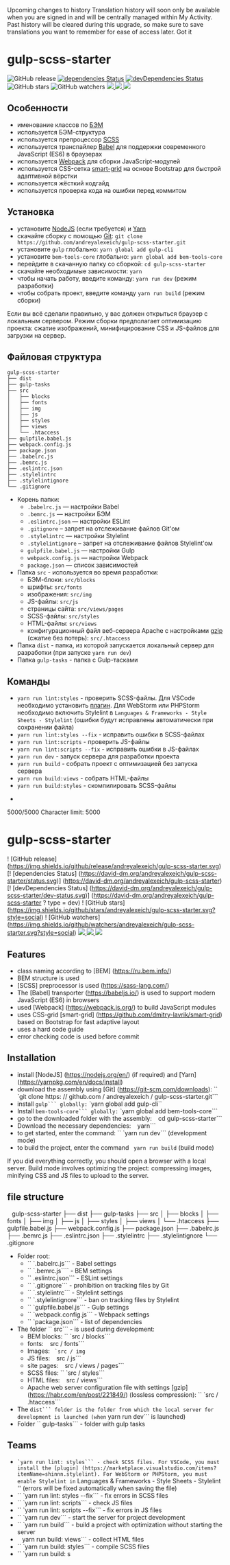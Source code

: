 
Upcoming changes to history
Translation history will soon only be available when you are signed in and will be centrally managed within My Activity. Past history will be cleared during this upgrade, so make sure to save translations you want to remember for ease of access later.
Got it
# gulp-scss-starter

![GitHub release](https://img.shields.io/github/release/andreyalexeich/gulp-scss-starter.svg)
[![dependencies Status](https://david-dm.org/andreyalexeich/gulp-scss-starter/status.svg)](https://david-dm.org/andreyalexeich/gulp-scss-starter)
[![devDependencies Status](https://david-dm.org/andreyalexeich/gulp-scss-starter/dev-status.svg)](https://david-dm.org/andreyalexeich/gulp-scss-starter?type=dev)
![GitHub stars](https://img.shields.io/github/stars/andreyalexeich/gulp-scss-starter.svg?style=social)
![GitHub watchers](https://img.shields.io/github/watchers/andreyalexeich/gulp-scss-starter.svg?style=social)
<a href="https://www.qiwi.com/n/ANDREYALEXEICH">
<img src="https://img.shields.io/badge/%D0%97%D0%B0%D0%B4%D0%BE%D0%BD%D0%B0%D1%82%D1%8C%20%D0%BD%D0%B0%20%D0%BF%D0%B8%D0%B2%D0%BE-Qiwi-orange.svg">
</a>
<a href="https://www.paypal.me/andreyalexeich/">
<img src="https://img.shields.io/badge/%D0%97%D0%B0%D0%B4%D0%BE%D0%BD%D0%B0%D1%82%D1%8C%20%D0%BD%D0%B0%20%D0%BF%D0%B8%D0%B2%D0%BE-PayPal-informational.svg">
</a>
<a href="https://www.tinkoff.ru/cardtocard/">
<img src="https://img.shields.io/badge/%D0%97%D0%B0%D0%B4%D0%BE%D0%BD%D0%B0%D1%82%D1%8C%20%D0%BD%D0%B0%20%D0%BF%D0%B8%D0%B2%D0%BE-%D0%9D%D0%B0%20%D0%BA%D0%B0%D1%80%D1%82%D1%83%20--%205536%209137%205288%201934-informational.svg">
</a>

## Особенности
* именование классов по [БЭМ](https://ru.bem.info/)
* используется БЭМ-структура
* используется препроцессор [SCSS](https://sass-lang.com/)
* используется транспайлер [Babel](https://babeljs.io/) для поддержки современного JavaScript (ES6) в браузерах
* используется [Webpack](https://webpack.js.org/) для сборки JavaScript-модулей
* используется CSS-сетка [smart-grid](https://github.com/dmitry-lavrik/smart-grid) на основе Bootstrap для быстрой адаптивной вёрстки
* используется жёсткий кодгайд
* используется проверка кода на ошибки перед коммитом

## Установка
* установите [NodeJS](https://nodejs.org/en/) (если требуется) и [Yarn](https://yarnpkg.com/en/docs/install)
* скачайте сборку с помощью [Git](https://git-scm.com/downloads): ```git clone https://github.com/andreyalexeich/gulp-scss-starter.git```
* установите ```gulp``` глобально: ```yarn global add gulp-cli```
* установите ```bem-tools-core``` глобально: ```yarn global add bem-tools-core```
* перейдите в скачанную папку со сборкой: ```cd gulp-scss-starter```
* скачайте необходимые зависимости: ```yarn```
* чтобы начать работу, введите команду: ```yarn run dev``` (режим разработки)
* чтобы собрать проект, введите команду ```yarn run build``` (режим сборки)

Если вы всё сделали правильно, у вас должен открыться браузер с локальным сервером. Режим сборки предполагает оптимизацию проекта: сжатие изображений, минифицирование CSS и JS-файлов для загрузки на сервер.

## Файловая структура

```
gulp-scss-starter
├── dist
├── gulp-tasks
├── src
│   ├── blocks
│   ├── fonts
│   ├── img
│   ├── js
│   ├── styles
│   ├── views
│   └── .htaccess
├── gulpfile.babel.js
├── webpack.config.js
├── package.json
├── .babelrc.js
├── .bemrc.js
├── .eslintrc.json
├── .stylelintrc
├── .stylelintignore
└── .gitignore
```

* Корень папки:
    * ```.babelrc.js``` — настройки Babel
    * ```.bemrc.js``` — настройки БЭМ
    * ```.eslintrc.json``` — настройки ESLint
    * ```.gitignore``` – запрет на отслеживание файлов Git'ом
    * ```.stylelintrc``` — настройки Stylelint
    * ```.stylelintignore``` – запрет на отслеживание файлов Stylelint'ом
    * ```gulpfile.babel.js``` — настройки Gulp
    * ```webpack.config.js``` — настройки Webpack
    * ```package.json``` — список зависимостей
* Папка ```src``` - используется во время разработки:
    * БЭМ-блоки: ```src/blocks```
    * шрифты: ```src/fonts```
    * изображения: ```src/img```
    * JS-файлы: ```src/js```
    * страницы сайта: ```src/views/pages```
    * SCSS-файлы: ```src/styles```
    * HTML-файлы: ```src/views```
    * конфигурационный файл веб-сервера Apache с настройками [gzip](https://habr.com/ru/post/221849/) (сжатие без потерь): ```src/.htaccess```
* Папка ```dist``` - папка, из которой запускается локальный сервер для разработки (при запуске ```yarn run dev```)
* Папка ```gulp-tasks``` - папка с Gulp-тасками

## Команды
* ```yarn run lint:styles``` - проверить SCSS-файлы. Для VSCode необходимо установить [плагин](https://marketplace.visualstudio.com/items?itemName=shinnn.stylelint). Для WebStorm
или PHPStorm необходимо включить Stylelint в ```Languages & Frameworks - Style Sheets - Stylelint``` (ошибки будут исправлены автоматически при сохранении файла)
* ```yarn run lint:styles --fix``` - исправить ошибки в SCSS-файлах
* ```yarn run lint:scripts``` - проверить JS-файлы
* ```yarn run lint:scripts --fix``` - исправить ошибки в JS-файлах
* ```yarn run dev``` - запуск сервера для разработки проекта
* ```yarn run build``` - собрать проект с оптимизацией без запуска сервера
* ```yarn run build:views``` - собрать HTML-файлы
* ```yarn run build:styles``` - скомпилировать SCSS-файлы
* ```yarn run build:s
5000/5000
Character limit: 5000
# gulp-scss-starter

! [GitHub release] (https://img.shields.io/github/release/andreyalexeich/gulp-scss-starter.svg)
[! [dependencies Status] (https://david-dm.org/andreyalexeich/gulp-scss-starter/status.svg)] (https://david-dm.org/andreyalexeich/gulp-scss-starter)
[! [devDependencies Status] (https://david-dm.org/andreyalexeich/gulp-scss-starter/dev-status.svg)] (https://david-dm.org/andreyalexeich/gulp-scss-starter ? type = dev)
! [GitHub stars] (https://img.shields.io/github/stars/andreyalexeich/gulp-scss-starter.svg?style=social)
! [GitHub watchers] (https://img.shields.io/github/watchers/andreyalexeich/gulp-scss-starter.svg?style=social)
<a href="https://www.qiwi.com/n/ANDREYALEXEICH">
<img src = "https://img.shields.io/badge/%D0%97%D0%B0%D0%B4%D0%BE%D0%BD%D0%B0%D1%82%D1%8C% 20% D0% BD% D0% B0% 20% D0% BF% D0% B8% D0% B2% D0% BE-Qiwi-orange.svg ">
</a>
<a href="https://www.paypal.me/andreyalexeich/">
<img src = "https://img.shields.io/badge/%D0%97%D0%B0%D0%B4%D0%BE%D0%BD%D0%B0%D1%82%D1%8C% 20% D0% BD% D0% B0% 20% D0% BF% D0% B8% D0% B2% D0% BE-PayPal-informational.svg ">
</a>
<a href="https://www.tinkoff.ru/cardtocard/">
<img src = "https://img.shields.io/badge/%D0%97%D0%B0%D0%B4%D0%BE%D0%BD%D0%B0%D1%82%D1%8C% 20% D0% BD% D0% B0% 20% D0% BF% D0% B8% D0% B2% D0% BE-% D0% 9D% D0% B0% 20% D0% BA% D0% B0% D1% 80 % D1% 82% D1% 83% 20 -% 205536% 209137% 205288% 201934-informational.svg ">
</a>

## Features
* class naming according to [BEM] (https://ru.bem.info/)
* BEM structure is used
* [SCSS] preprocessor is used (https://sass-lang.com/)
* The [Babel] transporter (https://babeljs.io/) is used to support modern JavaScript (ES6) in browsers
* used [Webpack] (https://webpack.js.org/) to build JavaScript modules
* uses CSS-grid [smart-grid] (https://github.com/dmitry-lavrik/smart-grid) based on Bootstrap for fast adaptive layout
* uses a hard code guide
* error checking code is used before commit

## Installation
* install [NodeJS] (https://nodejs.org/en/) (if required) and [Yarn] (https://yarnpkg.com/en/docs/install)
* download the assembly using [Git] (https://git-scm.com/downloads): `` `git clone https: // github.com / andreyalexeich / gulp-scss-starter.git```
* install `` gulp``` globally: `` `yarn global add gulp-cli``
* Install `` bem-tools-core``` globally: `` `yarn global add bem-tools-core```
* go to the downloaded folder with the assembly: `` `` cd gulp-scss-starter```
* Download the necessary dependencies: `` `` yarn```
* to get started, enter the command: `` `yarn run dev``` (development mode)
* to build the project, enter the command `` yarn run build`` (build mode)

If you did everything correctly, you should open a browser with a local server. Build mode involves optimizing the project: compressing images, minifying CSS and JS files to upload to the server.

## file structure

`` ``
gulp-scss-starter
├── dist
├── gulp-tasks
├── src
│ ├── blocks
│ ├── fonts
│ ├── img
│ ├── js
│ ├── styles
│ ├── views
│ └── .htaccess
├── gulpfile.babel.js
├── webpack.config.js
├── package.json
├── .babelrc.js
├── .bemrc.js
├── .eslintrc.json
├── .stylelintrc
├── .stylelintignore
└── .gitignore
`` ``

* Folder root:
    * `` `.babelrc.js``` - Babel settings
    * `` `.bemrc.js```` - BEM settings
    * `` .eslintrc.json``` - ESLint settings
    * `` `.gitignore``` - prohibition on tracking files by Git
    * `` `.stylelintrc``` - Stylelint settings
    * `` `.stylelintignore``` - ban on tracking files by Stylelint
    * `` `gulpfile.babel.js``` - Gulp settings
    * `` `webpack.config.js``` - Webpack settings
    * `` `package.json``` - list of dependencies
* The folder `` src``` - is used during development:
    * BEM blocks: `` `src / blocks```
    * fonts: `` `` src / fonts```
    * Images: `` `src / img``
    * JS files: `` `` src / js```
    * site pages: `` `` src / views / pages```
    * SCSS files: `` `src / styles```
    * HTML files: `` `` src / views```
    * Apache web server configuration file with settings [gzip] (https://habr.com/en/post/221849/) (lossless compression): `` `src / .htaccess```
* The `` dist``` folder is the folder from which the local server for development is launched (when `` yarn run dev``` is launched)
* Folder `` gulp-tasks``` - folder with gulp tasks

## Teams
* `` `yarn run lint: styles``` - check SCSS files. For VSCode, you must install the [plugin] (https://marketplace.visualstudio.com/items?itemName=shinnn.stylelint). For WebStorm
or PHPStorm, you must enable Stylelint in `` Languages ​​& Frameworks - Style Sheets - Stylelint '' (errors will be fixed automatically when saving the file)
* `` `yarn run lint: styles --fix``` - fix errors in SCSS files
* `` `yarn run lint: scripts``` - check JS files
* `` `yarn run lint: scripts --fix``` - fix errors in JS files
* `` `yarn run dev``` - start the server for project development
* `` `yarn run build``` - build a project with optimization without starting the server
* `` `` yarn run build: views``` - collect HTML files
* `` `yarn run build: styles``` - compile SCSS files
* `` `yarn run build: s